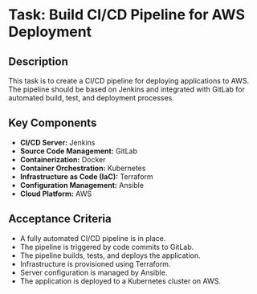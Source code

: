 # Task: Build CI/CD Pipeline for AWS Deployment

## Description

This task is to create a CI/CD pipeline for deploying applications to AWS. The pipeline should be based on Jenkins and integrated with GitLab for automated build, test, and deployment processes.


## Key Components

*   **CI/CD Server:** Jenkins
*   **Source Code Management:** GitLab
*   **Containerization:** Docker
*   **Container Orchestration:** Kubernetes
*   **Infrastructure as Code (IaC):** Terraform
*   **Configuration Management:** Ansible
*   **Cloud Platform:** AWS

## Acceptance Criteria

*   A fully automated CI/CD pipeline is in place.
*   The pipeline is triggered by code commits to GitLab.
*   The pipeline builds, tests, and deploys the application.
*   Infrastructure is provisioned using Terraform.
*   Server configuration is managed by Ansible.
*   The application is deployed to a Kubernetes cluster on AWS.

